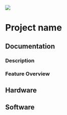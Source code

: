 ![](Docs/board_preview.png)

# Project name

## Documentation

### Description

### Feature Overview

## Hardware

## Software
